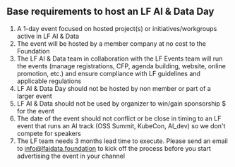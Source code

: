 ## Base requirements to host an LF AI & Data Day
1. A 1-day event focused on hosted project(s) or initiatives/workgroups active in LF AI & Data 
2. The event will be hosted by a member company at no cost to the Foundation 
3. The LF AI & Data team in collaboration with the LF Events team will run the events (manage registrations, CFP, agenda building, website, online promotion, etc.) and ensure compliance with LF guidelines and applicable regulations
4.  LF AI & Data Day should not be hosted by non member or part of a larger event
5. LF AI & Data should not be used by organizer to win/gain sponsorship $ for the event
6. The date of the event should not conflict or be close in timing to an LF event that runs an AI track (OSS Summit, KubeCon, AI_dev) so we don't compete for speakers 
7. The LF team needs 3 months lead time to execute. Please send an email to info@lfaidata.foundation to kick off the process before you start advertising the event in your channel
